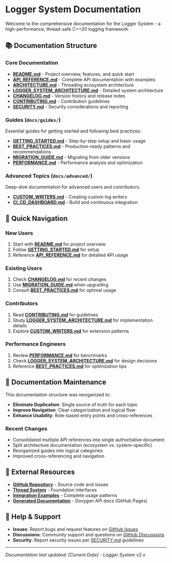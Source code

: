 # Logger System Documentation

Welcome to the comprehensive documentation for the Logger System - a high-performance, thread-safe C++20 logging framework.

## 📚 Documentation Structure

### Core Documentation
- **[README.md](../README.md)** - Project overview, features, and quick start
- **[API_REFERENCE.md](API_REFERENCE.md)** - Complete API documentation with examples  
- **[ARCHITECTURE.md](ARCHITECTURE.md)** - Threading ecosystem architecture
- **[LOGGER_SYSTEM_ARCHITECTURE.md](LOGGER_SYSTEM_ARCHITECTURE.md)** - Detailed system architecture
- **[CHANGELOG.md](CHANGELOG.md)** - Version history and release notes
- **[CONTRIBUTING.md](CONTRIBUTING.md)** - Contribution guidelines
- **[SECURITY.md](SECURITY.md)** - Security considerations and reporting

### Guides (`docs/guides/`)
Essential guides for getting started and following best practices:

- **[GETTING_STARTED.md](guides/GETTING_STARTED.md)** - Step-by-step setup and basic usage
- **[BEST_PRACTICES.md](guides/BEST_PRACTICES.md)** - Production-ready patterns and recommendations
- **[MIGRATION_GUIDE.md](guides/MIGRATION_GUIDE.md)** - Migrating from older versions  
- **[PERFORMANCE.md](guides/PERFORMANCE.md)** - Performance analysis and optimization

### Advanced Topics (`docs/advanced/`)
Deep-dive documentation for advanced users and contributors:

- **[CUSTOM_WRITERS.md](advanced/CUSTOM_WRITERS.md)** - Creating custom log writers
- **[CI_CD_DASHBOARD.md](advanced/CI_CD_DASHBOARD.md)** - Build and continuous integration

## 🚀 Quick Navigation

### New Users
1. Start with **[README.md](../README.md)** for project overview
2. Follow **[GETTING_STARTED.md](guides/GETTING_STARTED.md)** for setup
3. Reference **[API_REFERENCE.md](API_REFERENCE.md)** for detailed API usage

### Existing Users  
1. Check **[CHANGELOG.md](CHANGELOG.md)** for recent changes
2. Use **[MIGRATION_GUIDE.md](guides/MIGRATION_GUIDE.md)** when upgrading
3. Consult **[BEST_PRACTICES.md](guides/BEST_PRACTICES.md)** for optimal usage

### Contributors
1. Read **[CONTRIBUTING.md](CONTRIBUTING.md)** for guidelines  
2. Study **[LOGGER_SYSTEM_ARCHITECTURE.md](LOGGER_SYSTEM_ARCHITECTURE.md)** for implementation details
3. Explore **[CUSTOM_WRITERS.md](advanced/CUSTOM_WRITERS.md)** for extension patterns

### Performance Engineers
1. Review **[PERFORMANCE.md](guides/PERFORMANCE.md)** for benchmarks
2. Check **[LOGGER_SYSTEM_ARCHITECTURE.md](LOGGER_SYSTEM_ARCHITECTURE.md)** for design decisions
3. Reference **[BEST_PRACTICES.md](guides/BEST_PRACTICES.md)** for optimization tips

## 🔧 Documentation Maintenance

This documentation structure was reorganized to:
- **Eliminate Duplication**: Single source of truth for each topic
- **Improve Navigation**: Clear categorization and logical flow
- **Enhance Usability**: Role-based entry points and cross-references

### Recent Changes
- Consolidated multiple API references into single authoritative document
- Split architecture documentation (ecosystem vs. system-specific)
- Reorganized guides into logical categories
- Improved cross-referencing and navigation

## 📖 External Resources

- **[GitHub Repository](https://github.com/kcenon/logger_system)** - Source code and issues
- **[Thread System](https://github.com/kcenon/thread_system)** - Foundation interfaces
- **[Integration Examples](https://github.com/kcenon/integrated_thread_system)** - Complete usage patterns
- **[Generated Documentation](https://kcenon.github.io/logger_system/)** - Doxygen API docs (GitHub Pages)

## 🤝 Help & Support

- **Issues**: Report bugs and request features on [GitHub Issues](https://github.com/kcenon/logger_system/issues)
- **Discussions**: Community support and questions on [GitHub Discussions](https://github.com/kcenon/logger_system/discussions)
- **Security**: Report security issues per [SECURITY.md](SECURITY.md) guidelines

---

*Documentation last updated: [Current Date] - Logger System v2.x*